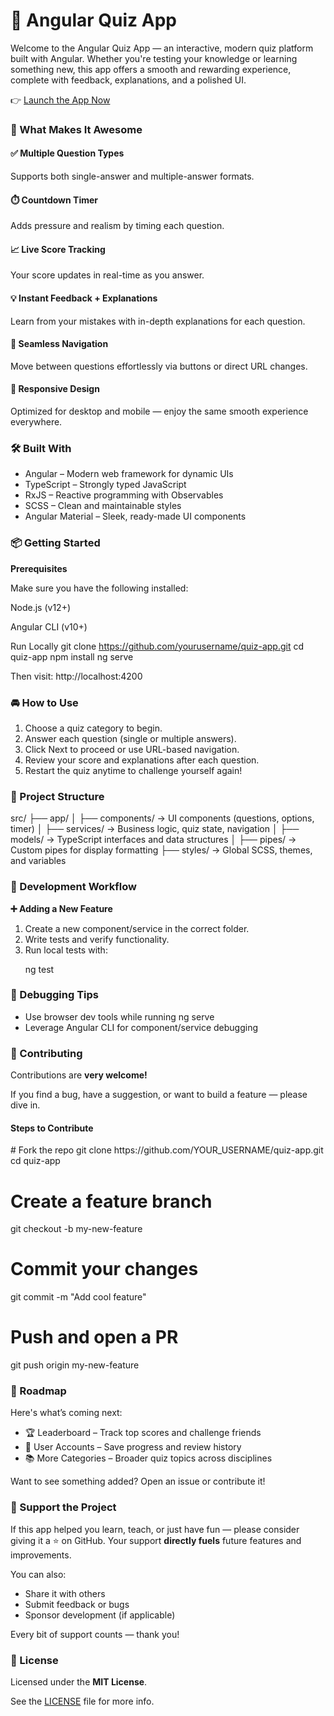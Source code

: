<h1>🚀 Angular Quiz App</h1>

<p>Welcome to the Angular Quiz App — an interactive, modern quiz platform built with Angular. Whether you're testing your knowledge or learning something new, this app offers a smooth and rewarding experience, complete with feedback, explanations, and a polished UI.</p>

👉 <a href="">Launch the App Now</a>

<h3>🎯 What Makes It Awesome</h3>

<h4>✅ Multiple Question Types</h4>
<p>Supports both single-answer and multiple-answer formats.</p>

<h4>⏱️ Countdown Timer</h4>
<p>Adds pressure and realism by timing each question.</p>

<h4>📈 Live Score Tracking</h4>
<p>Your score updates in real-time as you answer.</p>

<h4>💡 Instant Feedback + Explanations</h4>
<p>Learn from your mistakes with in-depth explanations for each question.</p>

<h4>🔀 Seamless Navigation</h4>
<p>Move between questions effortlessly via buttons or direct URL changes.</p>

<h4>📱 Responsive Design</h4>
<p>Optimized for desktop and mobile — enjoy the same smooth experience everywhere.</p>

<h3>🛠️ Built With</h3>
<ul>
  <li>Angular – Modern web framework for dynamic UIs</li>
  <li>TypeScript – Strongly typed JavaScript</li>
  <li>RxJS – Reactive programming with Observables</li>
  <li>SCSS – Clean and maintainable styles</li>
  <li>Angular Material – Sleek, ready-made UI components</li>
</ul>

<h3>📦 Getting Started</h3>
<b>Prerequisites</b>
<p>Make sure you have the following installed:

Node.js (v12+)

Angular CLI (v10+)

Run Locally
git clone https://github.com/yourusername/quiz-app.git
cd quiz-app
npm install
ng serve


Then visit: http://localhost:4200
</p>

<h3>🚘 How to Use</h3>
<ol>
<li>Choose a quiz category to begin.</li>
<li>Answer each question (single or multiple answers).</li>
<li>Click Next to proceed or use URL-based navigation.</li>
<li>Review your score and explanations after each question.</li>
<li>Restart the quiz anytime to challenge yourself again!</li>
</ol>

<h3>🧩 Project Structure</h3>
src/
├── app/
│   ├── components/      → UI components (questions, options, timer)
│   ├── services/        → Business logic, quiz state, navigation
│   ├── models/          → TypeScript interfaces and data structures
│   ├── pipes/           → Custom pipes for display formatting
├── styles/              → Global SCSS, themes, and variables

<h3>🧪 Development Workflow</h3>
<b>➕ Adding a New Feature</b>
<ol>
<li>Create a new component/service in the correct folder.</li>
<li>Write tests and verify functionality.</li>
<li>Run local tests with:</li>
<p>ng test</p>
</ol>

<h3>🐞 Debugging Tips</h3>
<ul>
<li>Use browser dev tools while running ng serve</li>
<li>Leverage Angular CLI for component/service debugging</li>
</ul>

<h3>🤝 Contributing</h3>
<p>Contributions are <b>very welcome!</b></p>
<p>If you find a bug, have a suggestion, or want to build a feature — please dive in.</p>

<h4>Steps to Contribute</h4>
# Fork the repo
git clone https://github.com/YOUR_USERNAME/quiz-app.git
cd quiz-app

# Create a feature branch
git checkout -b my-new-feature

# Commit your changes
git commit -m "Add cool feature"

# Push and open a PR
git push origin my-new-feature

<h3>🚧 Roadmap</h3>
<p>Here's what’s coming next:</p>
<ul>
<li>🏆 Leaderboard – Track top scores and challenge friends</li>
<li>🔐 User Accounts – Save progress and review history</li>
<li>📚 More Categories – Broader quiz topics across disciplines</li>
</ul>
<p>Want to see something added? Open an issue or contribute it!</p>

<h3>🙌 Support the Project</h3>
<p>If this app helped you learn, teach, or just have fun — please consider giving it a ⭐️ on GitHub. Your support <b>directly fuels</b> future features and improvements.</p>
<p>You can also:</p>
<ul>
<li>Share it with others</li>
<li>Submit feedback or bugs</li>
<li>Sponsor development (if applicable)</li></ul>
<p>Every bit of support counts — thank you!</p>

<h3>📄 License</h3>
<p>Licensed under the <b>MIT License</b>.</p>
<p>See the <a href="">LICENSE</a> file for more info.</p>
